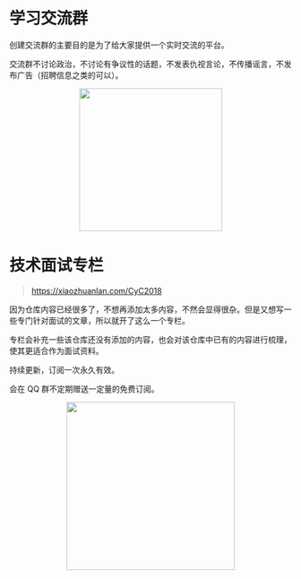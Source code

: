 # 学习交流群

创建交流群的主要目的是为了给大家提供一个实时交流的平台。

交流群不讨论政治，不讨论有争议性的话题，不发表仇视言论，不传播谣言，不发布广告（招聘信息之类的可以）。

<div align="center"><img src="https://github.com/CyC2018/CS-Notes/raw/master/other/qqgroup.png" width="255px"></div>

# 技术面试专栏

> https://xiaozhuanlan.com/CyC2018

因为仓库内容已经很多了，不想再添加太多内容，不然会显得很杂。但是又想写一些专门针对面试的文章，所以就开了这么一个专栏。

专栏会补充一些该仓库还没有添加的内容，也会对该仓库中已有的内容进行梳理，使其更适合作为面试资料。

持续更新，订阅一次永久有效。

会在 QQ 群不定期赠送一定量的免费订阅。

<div align="center"><img src="https://github.com/CyC2018/CS-Notes/raw/master/other/zhuanlan.png" width="300px"></div>
